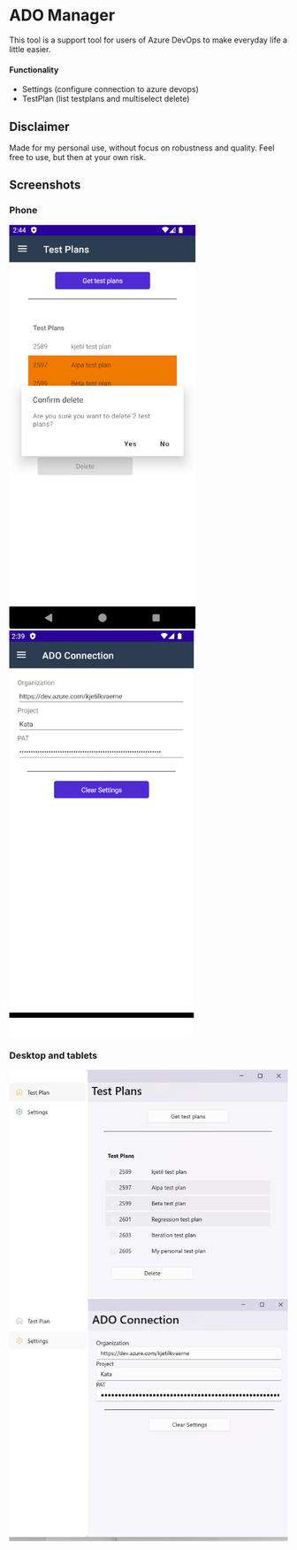 # ADO Manager
This tool is a support tool for users of Azure DevOps to make everyday life a little easier.

#### Functionality
- Settings (configure connection to azure devops)
- TestPlan (list testplans and multiselect delete)

## Disclaimer
Made for my personal use, without focus on robustness and quality. Feel free to use, but then at your own risk.

## Screenshots
### Phone
![Settings](images/phone_testplans.png)
![TestPlans](images/phone_settings.png)

### Desktop and tablets
![Settings](images/test.png)
![TestPlans](images/settings.png)
